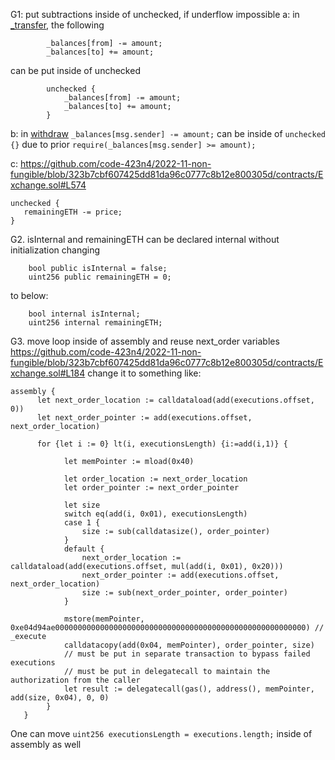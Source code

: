 G1: put subtractions inside of unchecked, if underflow impossible 
a:
in [_transfer](https://github.com/code-423n4/2022-11-non-fungible/blob/323b7cbf607425dd81da96c0777c8b12e800305d/contracts/Pool.sol#L70), the following 
```
        _balances[from] -= amount; 
        _balances[to] += amount;

```
can be put inside of unchecked
```
        unchecked {
            _balances[from] -= amount;
            _balances[to] += amount;
        }
```

b:
in [withdraw](https://github.com/code-423n4/2022-11-non-fungible/blob/323b7cbf607425dd81da96c0777c8b12e800305d/contracts/Pool.sol#L46)
`_balances[msg.sender] -= amount;` can be inside of `unchecked {}` due to prior `require(_balances[msg.sender] >= amount);` 

c:
https://github.com/code-423n4/2022-11-non-fungible/blob/323b7cbf607425dd81da96c0777c8b12e800305d/contracts/Exchange.sol#L574
```
unchecked {
   remainingETH -= price; 
}
```
G2. isInternal and remainingETH can be declared internal without initialization
changing
```
    bool public isInternal = false;
    uint256 public remainingETH = 0;
```
to below:
```
    bool internal isInternal;
    uint256 internal remainingETH;
```

G3. move loop inside of assembly and reuse next_order variables
https://github.com/code-423n4/2022-11-non-fungible/blob/323b7cbf607425dd81da96c0777c8b12e800305d/contracts/Exchange.sol#L184
change it to something like:
```
assembly {
      let next_order_location := calldataload(add(executions.offset, 0))
      let next_order_pointer := add(executions.offset, next_order_location)

      for {let i := 0} lt(i, executionsLength) {i:=add(i,1)} {

            let memPointer := mload(0x40)

            let order_location := next_order_location
            let order_pointer := next_order_pointer

            let size
            switch eq(add(i, 0x01), executionsLength)
            case 1 {
                size := sub(calldatasize(), order_pointer)
            }
            default {
                next_order_location := calldataload(add(executions.offset, mul(add(i, 0x01), 0x20)))
                next_order_pointer := add(executions.offset, next_order_location)
                size := sub(next_order_pointer, order_pointer)
            }

            mstore(memPointer, 0xe04d94ae00000000000000000000000000000000000000000000000000000000) // _execute
            calldatacopy(add(0x04, memPointer), order_pointer, size)
            // must be put in separate transaction to bypass failed executions
            // must be put in delegatecall to maintain the authorization from the caller
            let result := delegatecall(gas(), address(), memPointer, add(size, 0x04), 0, 0)
        }
   }
```
One can move `uint256 executionsLength = executions.length;` inside of assembly as well

